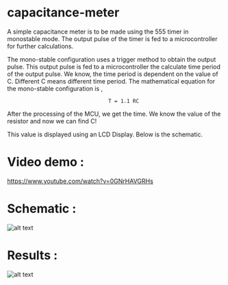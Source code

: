 # capacitance-meter
A simple capacitance meter is to be made using the 555 timer in monostable mode. The output pulse of the timer is fed to a microcontroller for further calculations.

The mono-stable configuration uses a trigger method to obtain the output pulse. This output pulse is fed to a microcontroller the calculate time period of the output pulse. 
We know, the time period is dependent on the value of C.
Different C means different time period.
The mathematical equation for the mono-stable configuration is ,
                    
                                     T = 1.1 RC
After the processing of the MCU, we get the time. We know the value of the resistor and now we can find C!

This value is displayed using an LCD Display. Below is the schematic.

# Video demo :
https://www.youtube.com/watch?v=0GNrHAVGRHs

# Schematic : 

![alt text](https://github.com/hasibzunair/capacitance-meter/blob/master/schematic.PNG)

# Results : 

![alt text](https://github.com/hasibzunair/capacitance-meter/blob/master/output.PNG)

